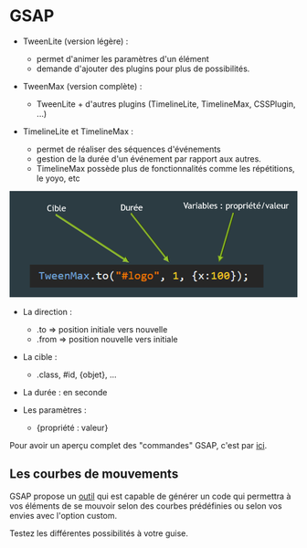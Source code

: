 # GSAP

* TweenLite (version légère) :  
  * permet d'animer les paramètres d'un élément
  * demande d'ajouter des plugins pour plus de possibilités.


* TweenMax (version complète) :
  * TweenLite + d'autres plugins (TimelineLite, TimelineMax, CSSPlugin, ...)


* TimelineLite et TimelineMax :
  * permet de réaliser des séquences d'événements
  * gestion de la durée d'un événement par rapport aux autres.
  * TimelineMax possède plus de fonctionnalités comme les répétitions, le yoyo, etc


![GSAP](https://github.com/tonidano/Workshop_AnimJS-GSAP/blob/master/assets/images/GSAP.png)

* La direction :
  * .to => position initiale vers nouvelle
  * .from => position nouvelle vers initiale

* La cible :
  * .class, #id, {objet}, ...

* La durée : en seconde

* Les paramètres :
  * {propriété : valeur}

Pour avoir un aperçu complet des "commandes" GSAP, c'est par [ici](https://ihatetomatoes.net/wp-content/uploads/2016/07/GreenSock-Cheatsheet-4.pdf).

## Les courbes de mouvements

GSAP propose un [outil](https://greensock.com/ease-visualizer) qui est capable de générer un code qui permettra à vos éléments de se mouvoir selon des courbes prédéfinies ou selon vos envies avec l'option custom.

Testez les différentes possibilités à votre guise.
